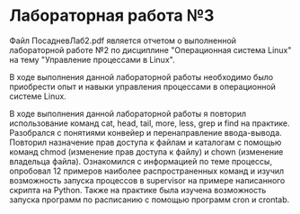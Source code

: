 # Лабораторная работа №3
Файл ПосадневЛаб2.pdf является отчетом о выполненной лабораторной работе №2 по дисциплине "Операционная система Linux" на тему "Управление процессами в Linux".

В ходе выполнения данной лабораторной работы необходимо было приобрести опыт и навыки управления процессами в операционной системе Linux.

В ходе выполнения данной лабораторной работы я повторил использование команд cat, head, tail, more, less, grep и find на практике. Разобрался с понятиями конвейер и перенаправление ввода-вывода. Повторил назначение прав доступа к файлам и каталогам с помощью команд chmod (изменение прав доступа к файлу) и chown (изменение владельца файла). Ознакомился с информацией по теме процессы, опробовал 12 примеров наиболее распространенных команд и изучил возможность запуска процессов в supervisor на примере написанного скрипта на Python. Также на практике была изучена возможность запуска программ по расписанию с помощью программ cron и crontab.